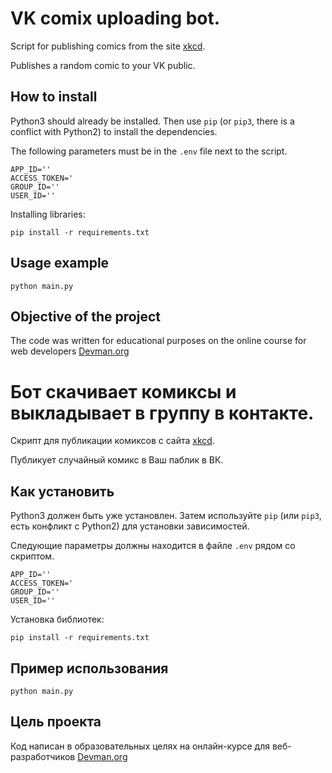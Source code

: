# VK comix uploading bot.

Script for publishing comics from the site [xkcd](https://xkcd.com/).

Publishes a random comic to your VK public.

## How to install

Python3 should already be installed. Then use `pip` (or `pip3`, there is a conflict with Python2) to install the dependencies.

The following parameters must be in the `.env` file next to the script.
```
APP_ID=''
ACCESS_TOKEN='
GROUP_ID=''
USER_ID=''
```

Installing libraries:

```pip install -r requirements.txt```


## Usage example

```python main.py```

## Objective of the project

The code was written for educational purposes on the online course for web developers [Devman.org](https://dvmn.org/modules/)

# Бот скачивает комиксы и выкладывает в группу в контакте.

Скрипт для публикации комиксов с сайта [xkcd](https://xkcd.com/).

Публикует случайный комикс в Ваш паблик в ВК.

## Как установить

Python3 должен быть уже установлен. Затем используйте `pip` (или `pip3`, есть конфликт с Python2) для установки зависимостей.

Следующие параметры должны находится в файле `.env` рядом со скриптом.
```
APP_ID=''
ACCESS_TOKEN='
GROUP_ID=''
USER_ID=''
```

Установка библиотек:

```pip install -r requirements.txt```


## Пример использования

```python main.py```

## Цель проекта

Код написан в образовательных целях на онлайн-курсе для веб-разработчиков [Devman.org](https://dvmn.org/modules/)
